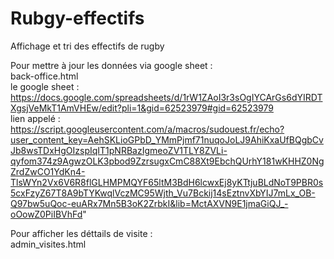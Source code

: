 # Rubgy-effectifs
Affichage et tri des effectifs de rugby</br>

Pour mettre à jour les données via google sheet :</br>
back-office.html</br>
le google sheet :</br>
https://docs.google.com/spreadsheets/d/1rW1ZAoI3r3sOgIYCArGs6dYIRDTXgsjVeMkT1AmVHEw/edit?pli=1&gid=62523979#gid=62523979</br>
lien appelé :</br>
https://script.googleusercontent.com/a/macros/sudouest.fr/echo?user_content_key=AehSKLioGPbD_YMmPjmf71nuqoJoLJ9AhiKxaUfBQgbCvJb8wsTDxHgOIzspIqIT1pNRBazIgmeoZV1TLY8ZVLi-qyfom374z9AgwzOLK3pbod9ZzrsugxCmC88Xt9EbchQUrhY181wKHHZ0NgZrdZwCO1YdKn4-TlsWYn2Vx6V6R8flGLHMPMQYF65ltM3BdH6lcwxEj8yKTtjuBLdNoT9PBR0s5cxFzyZ67T8A9bTYKwqlVczMC95Wjth_Vu7Bckij14sEztnvXbYIJ7mLx_OB-Q97bw5uQoc-euARx7Mn5B3oK2ZrbkI&lib=MctAXVN9E1jmaGiQJ_-oOowZ0PiIBVhFd"

Pour afficher les déttails de visite :</br>
admin_visites.html
